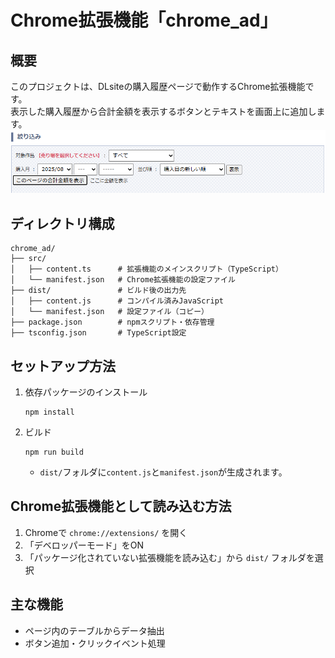 # Chrome拡張機能「chrome_ad」

## 概要
このプロジェクトは、DLsiteの購入履歴ページで動作するChrome拡張機能です。  
表示した購入履歴から合計金額を表示するボタンとテキストを画面上に追加します。
![拡張機能イメージ](image.png)

## ディレクトリ構成
```
chrome_ad/
├── src/
│   ├── content.ts      # 拡張機能のメインスクリプト（TypeScript）
│   └── manifest.json   # Chrome拡張機能の設定ファイル
├── dist/               # ビルド後の出力先
│   ├── content.js      # コンパイル済みJavaScript
│   └── manifest.json   # 設定ファイル（コピー）
├── package.json        # npmスクリプト・依存管理
├── tsconfig.json       # TypeScript設定
```

## セットアップ方法
1. 依存パッケージのインストール
   ```
   npm install
   ```
2. ビルド
   ```
   npm run build
   ```
   - `dist/`フォルダに`content.js`と`manifest.json`が生成されます。

## Chrome拡張機能として読み込む方法
1. Chromeで `chrome://extensions/` を開く
2. 「デベロッパーモード」をON
3. 「パッケージ化されていない拡張機能を読み込む」から `dist/` フォルダを選択

## 主な機能
- ページ内のテーブルからデータ抽出
- ボタン追加・クリックイベント処理

